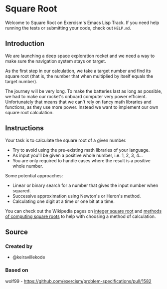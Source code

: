 # Square Root

Welcome to Square Root on Exercism's Emacs Lisp Track.
If you need help running the tests or submitting your code, check out `HELP.md`.

## Introduction

We are launching a deep space exploration rocket and we need a way to make sure the navigation system stays on target.

As the first step in our calculation, we take a target number and find its square root (that is, the number that when multiplied by itself equals the target number).

The journey will be very long.
To make the batteries last as long as possible, we had to make our rocket's onboard computer very power efficient.
Unfortunately that means that we can't rely on fancy math libraries and functions, as they use more power.
Instead we want to implement our own square root calculation.

## Instructions

Your task is to calculate the square root of a given number.

- Try to avoid using the pre-existing math libraries of your language.
- As input you'll be given a positive whole number, i.e. 1, 2, 3, 4…
- You are only required to handle cases where the result is a positive whole number.

Some potential approaches:

- Linear or binary search for a number that gives the input number when squared.
- Successive approximation using Newton's or Heron's method.
- Calculating one digit at a time or one bit at a time.

You can check out the Wikipedia pages on [integer square root][integer-square-root] and [methods of computing square roots][computing-square-roots] to help with choosing a method of calculation.

[integer-square-root]: https://en.wikipedia.org/wiki/Integer_square_root
[computing-square-roots]: https://en.wikipedia.org/wiki/Methods_of_computing_square_roots

## Source

### Created by

- @keiravillekode

### Based on

wolf99 - https://github.com/exercism/problem-specifications/pull/1582